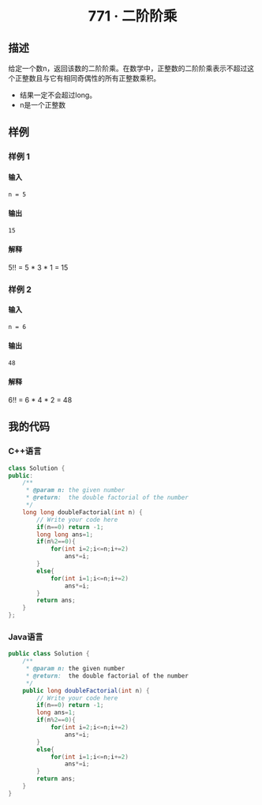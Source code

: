 # <center> 771 · 二阶阶乘

## 描述

给定一个数n，返回该数的二阶阶乘。在数学中，正整数的二阶阶乘表示不超过这个正整数且与它有相同奇偶性的所有正整数乘积。


+ 结果一定不会超过long。
+ n是一个正整数


## 样例

### 样例 1

#### 输入

```txt
n = 5
```

#### 输出

```txt
15
```

#### 解释

5!! = 5 * 3 * 1 = 15

### 样例 2

#### 输入

```txt
n = 6
```

#### 输出

```txt
48
```

#### 解释

6!! = 6 * 4 * 2 = 48

## 我的代码

### C++语言

```c++
class Solution {
public:
    /**
     * @param n: the given number
     * @return:  the double factorial of the number
     */
    long long doubleFactorial(int n) {
        // Write your code here
        if(n==0) return -1;
        long long ans=1;
        if(n%2==0){
            for(int i=2;i<=n;i+=2)
                ans*=i;
        }
        else{
            for(int i=1;i<=n;i+=2)
                ans*=i;
        }
        return ans;
    }
};
```

### Java语言

```java
public class Solution {
    /**
     * @param n: the given number
     * @return:  the double factorial of the number
     */
    public long doubleFactorial(int n) {
        // Write your code here
        if(n==0) return -1;
        long ans=1;
        if(n%2==0){
            for(int i=2;i<=n;i+=2)
                ans*=i;
        }
        else{
            for(int i=1;i<=n;i+=2)
                ans*=i;
        }
        return ans;
    }
}
```